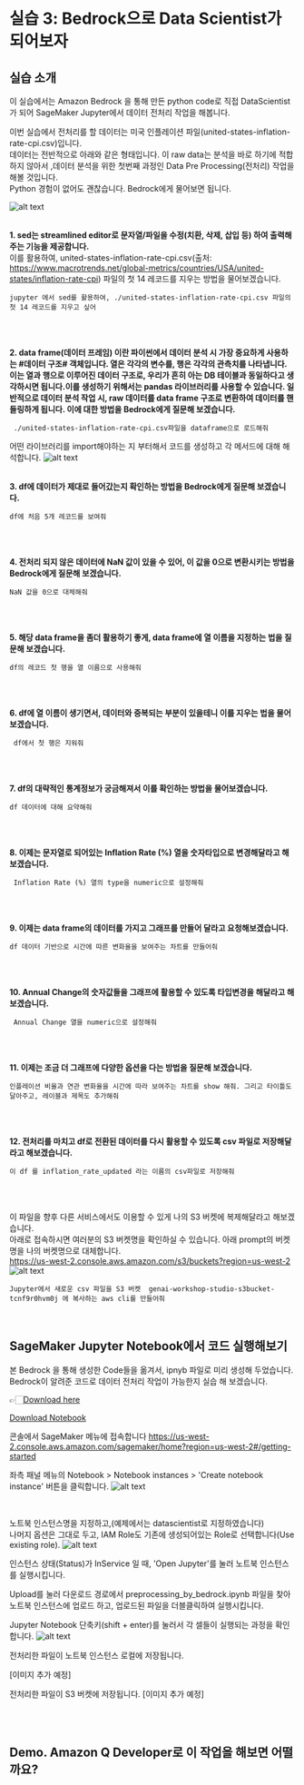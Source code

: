 # 실습 3: Bedrock으로 Data Scientist가 되어보자
## 실습 소개
이 실습에서는 Amazon Bedrock 을 통해 만든 python code로
직접 DataScientist가 되어 SageMaker Jupyter에서 데이터 전처리 작업을 해봅니다.

이번 실습에서 전처리를 할 데이터는 미국 인플레이션 파일(united-states-inflation-rate-cpi.csv)입니다.</br>
데이터는 전반적으로 아래와 같은 형태입니다. 이 raw data는 분석을 바로 하기에 적합하지 않아서
,데이터 분석을 위한 첫번째 과정인 Data Pre Processing(전처리) 작업을 해볼 것입니다.</br>Python 경험이 없어도 괜찮습니다. Bedrock에게 물어보면 됩니다.

![alt text](images/image-3.png)
</br>
</br>

**1. sed는 streamlined editor로 문자열/파일을 수정(치환, 삭제, 삽입 등) 하여 출력해주는 기능을 제공합니다.**<br/>
이를 활용하여, united-states-inflation-rate-cpi.csv(출처: https://www.macrotrends.net/global-metrics/countries/USA/united-states/inflation-rate-cpi) 파일의 첫 14 레코드를 지우는 방법을 물어보겠습니다.

```
jupyter 에서 sed를 활용하여, ./united-states-inflation-rate-cpi.csv 파일의 첫 14 레코드를 지우고 싶어
```
</br>
</br>

**2. data frame(데이터 프레임) 이란 파이썬에서 데이터 분석 시 가장 중요하게 사용하는 #데이터 구조# 객체입니다. 열은 각각의 변수를, 행은 각각의 관측치를 나타냅니다. 
이는 열과 행으로 이루어진 데이터 구조로, 우리가 흔히 아는 DB 테이블과 동일하다고 생각하시면 됩니다.이를 생성하기 위해서는 pandas 라이브러리를 사용할 수 있습니다. 일반적으로 데이터 분석 작업 시, raw 데이터를 data frame 구조로 변환하여 데이터를 핸들링하게 됩니다.
이에 대한 방법을 Bedrock에게 질문해 보겠습니다.**

```
 ./united-states-inflation-rate-cpi.csv파일을 dataframe으로 로드해줘
```
어떤 라이브러리를 import해야하는 지 부터해서 코드를 생성하고 각 메서드에 대해 해석합니다. 
![alt text](46944067-539D-4657-BE00-24AFA467ACFA.jpeg)
<br/> 
<br/> 

**3. df에 데이터가 제대로 들어갔는지 확인하는 방법을 Bedrock에게 질문해 보겠습니다.**
```
df에 처음 5개 레코드를 보여줘 
```
<br/> 
<br/> 

**4. 전처리 되지 않은 데이터에 NaN 값이 있을 수 있어, 이 값을 0으로 변환시키는 방법을 Bedrock에게 질문해 보겠습니다.**
```
NaN 값을 0으로 대체해줘
```
<br/> 
<br/> 

**5. 해당 data frame을 좀더 활용하기 좋게, data frame에 열 이름을 지정하는 법을 질문해 보겠습니다.**
```
df의 레코드 첫 행을 열 이름으로 사용해줘
```
<br/> 
<br/> 

**6. df에 열 이름이 생기면서, 데이터와 중복되는 부분이 있을테니 이를 지우는 법을 물어보겠습니다.**
```
 df에서 첫 행은 지워줘
```
<br/> 
<br/> 

**7. df의 대략적인 통계정보가 궁금해져서 이를 확인하는 방법을 물어보겠습니다.**
```
df 데이터에 대해 요약해줘
```
<br/> 
<br/> 

**8. 이제는 문자열로 되어있는 Inflation Rate (%) 열을 숫자타입으로 변경해달라고 해보겠습니다.**
```
 Inflation Rate (%) 열의 type을 numeric으로 설정해줘
```
<br/> 
<br/> 

**9. 이제는 data frame의 데이터를 가지고 그래프를 만들어 달라고 요청해보겠습니다.**
```
df 데이터 기반으로 시간에 따른 변화율을 보여주는 차트를 만들어줘
```
<br/> 
<br/> 

**10.  Annual Change의 숫자값들을 그래프에 활용할 수 있도록 타입변경을 해달라고 해보겠습니다.**
```
 Annual Change 열을 numeric으로 설정해줘
```
<br/> 
<br/> 

**11. 이제는 조금 더 그래프에 다양한 옵션을 다는 방법을 질문해 보겠습니다.**
```
인플레이션 비율과 연관 변화율을 시간에 따라 보여주는 차트를 show 해줘. 그리고 타이틀도 달아주고, 레이블과 제목도 추가해줘
```
<br/> 
<br/> 

**12. 전처리를 마치고 df로 전환된 데이터를 다시 활용할 수 있도록 csv 파일로 저장해달라고 해보겠습니다.**
```
이 df 를 inflation_rate_updated 라는 이름의 csv파일로 저장해줘
```
<br/> 
<br/> 

이 파일을 향후 다른 서비스에서도 이용할 수 있게 나의 S3 버켓에 복제해달라고 해보겠습니다.
<br/> 아래로 접속하시면 여러분의 S3 버켓명을 확인하실 수 있습니다. 아래 prompt의 버켓명을 나의 버켓명으로 대체합니다.
<br/> https://us-west-2.console.aws.amazon.com/s3/buckets?region=us-west-2
<br/>![alt text](images/FD2039BE-E406-4057-A079-CCE7B1831B9D.jpeg)
```
Jupyter에서 새로운 csv 파일을 S3 버켓  genai-workshop-studio-s3bucket-tcnf9r0hvm0j 에 복사하는 aws cli를 만들어줘
```


<br/>

## SageMaker Jupyter Notebook에서 코드 실행해보기

본 Bedrock 을 통해 생성한 Code들을 옮겨서, ipnyb 파일로 미리 생성해 두었습니다.
<br/> Bedrock이 알려준 코드로 데이터 전처리 작업이 가능한지 실습 해 보겠습니다.

👉🏻[Download here](https://github.com/caracalgit/bedrock-workshop/raw/41d9a5335541b30cfef344189f9642af8777d348/04_Code_Generation/files/preprocessing_by_bedrock.ipynb?download)

<div>
<a href="https://github.com/caracalgit/bedrock-workshop/raw/41d9a5335541b30cfef344189f9642af8777d348/04_Code_Generation/files/preprocessing_by_bedrock.ipynb" download="preprocessing_by_bedrock.ipynb">Download Notebook</a>
</div>

콘솔에서 SageMaker 메뉴에 접속합니다
https://us-west-2.console.aws.amazon.com/sagemaker/home?region=us-west-2#/getting-started

좌측 패널 메뉴의 Notebook > Notebook instances > 'Create notebook instance' 버튼을 클릭합니다.
![alt text](images/02BE88CB-C124-4959-8366-209941B4CD65_4_5005_c.jpeg)

<br/>

노트북 인스턴스명을 지정하고,(예제에서는 datascientist로 지정하였습니다)
<br>나머지 옵션은 그대로 두고, IAM Role도 기존에 생성되어있는 Role로 선택합니다(Use existing role).
![alt text](images/CCB047AF-8AC2-457D-96BB-2DF4650F7526.jpeg)


인스턴스 상태(Status)가 InService 일 때, 'Open Jupyter'를 눌러 노트북 인스턴스를 실행시킵니다. 



Upload를 눌러 다운로드 경로에서 preprocessing_by_bedrock.ipynb 파일을 찾아 노트북 인스턴스에 업로드 하고, 업로드된 파일을 더블클릭하여  실행시킵니다. 


Jupyter Notebook 단축키(shift + enter)를 눌러서 
각 셀들이 실행되는 과정을 확인합니다. 
![alt text](images/CD6F7221-998E-43CB-BD0E-9AA47BF47BC4.jpeg)

전처리한 파일이 노트북 인스턴스 로컬에 저장됩니다.

[이미지 추가 예정]



전처리한 파일이 S3 버켓에 저장됩니다. 
[이미지 추가 예정]

<br>
<br>

## Demo. Amazon Q Developer로 이 작업을 해보면 어떨까요?
